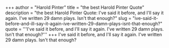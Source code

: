 +++
author = "Harold Pinter"
title = "the best Harold Pinter Quote"
description = "the best Harold Pinter Quote: I've said it before, and I'll say it again. I've written 29 damn plays. Isn't that enough?"
slug = "ive-said-it-before-and-ill-say-it-again-ive-written-29-damn-plays-isnt-that-enough?"
quote = '''I've said it before, and I'll say it again. I've written 29 damn plays. Isn't that enough?'''
+++
I've said it before, and I'll say it again. I've written 29 damn plays. Isn't that enough?
